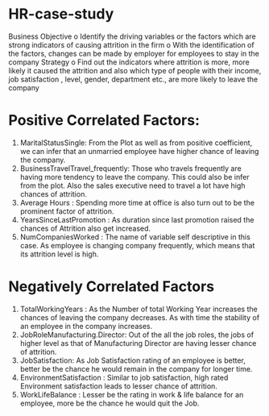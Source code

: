 # HR-case-study

Business Objective
o Identify the driving variables or the factors which are strong indicators of causing attrition in 
the firm
o With the identification of the factors, changes can be made by employer for employees to stay 
in the company
Strategy
o Find out the indicators where attrition is more, more likely it caused the attrition and also which 
type of people with their income, job satisfaction , level, gender, department etc., are more 
likely to leave the company

# Positive Correlated Factors:
1. MaritalStatusSingle: From the Plot as well as from positive coefficient, we can infer that an unmarried employee have higher chance of leaving the company.
2. BusinessTravelTravel_frequently: Those who travels frequently are having more tendency to leave the company. This could also be infer from the plot. Also the sales executive need to travel a lot have high chances of attrition.
3. Average Hours : Spending more time at office is also turn out to be the prominent factor of attrition.
4. YearsSinceLastPromotion : As duration since last promotion raised the chances of Attrition also get increased. 
5. NumCompaniesWorked : The name of variable self descriptive in this case. As employee is changing company frequently, which means that its attrition level is high.

# Negatively Correlated  Factors
1. TotalWorkingYears : As the Number of total Working Year increases the chances of leaving the company decreases. As with time the stability of an employee in the company increases.
2. JobRoleManufacturing.Director:  Out of the all the job roles, the jobs of higher level as that of Manufacturing Director are having lesser chance of attrition.
3. JobSatisfaction: As Job Satisfaction rating of an employee is better, better be the chance he would remain in the company for longer time.
4. EnvironmentSatisfaction : Similar to job satisfaction, high rated Environment satisfaction leads to lesser chance of attrition.
5. WorkLifeBalance : Lesser be the rating in work & life balance for an employee, more be the chance he would quit the Job.
